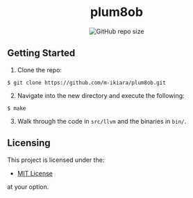 <div align="center">
    <h1>plum8ob</h1>
    <img
        alt="GitHub repo size"
        src="https://img.shields.io/github/repo-size/m-ikiara/plum8ob?style=plastic"
        />
</div>

## Getting Started

1. Clone the repo:

```console
$ git clone https://github.com/m-ikiara/plum8ob.git
```

2. Navigate into the new directory and execute the following:

```console
$ make
```

3. Walk through the code in `src/llvm` and the binaries in `bin/`.

## Licensing

This project is licensed under the:

- [MIT License](./LICENSE)

at your option.
